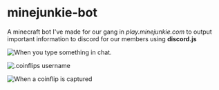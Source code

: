 # minejunkie-bot

A minecraft bot I've made for our gang in *play.minejunkie.com* to output important information to discord for our members using **discord.js**

![When you type something in chat.](https://i.imgur.com/rRJl7f7.png)

![.coinflips username](https://i.imgur.com/esSvPwm.png)

![When a coinflip is captured](https://i.imgur.com/7OpG94s.png)

